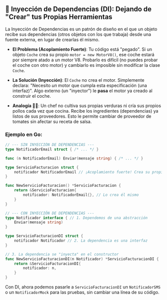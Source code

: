 ## 💉 Inyección de Dependencias (DI): Dejando de "Crear" tus Propias Herramientas

La Inyección de Dependencias es un patrón de diseño en el que un objeto recibe sus dependencias (otros objetos con los que trabaja) desde una fuente externa, en lugar de crearlas él mismo.

  * **El Problema (Acoplamiento Fuerte)**: Tu código está "pegado". Si un objeto `Coche` crea su propio `motor = new MotorV8()`, ese coche estará por siempre atado a un motor V8. Probarlo es difícil (no puedes probar el coche con otro motor) y cambiarlo es imposible sin modificar la clase `Coche`.

  * **La Solución (Inyección)**: El `Coche` no crea el motor. Simplemente declara: "Necesito *un* motor que cumpla esta especificación (una interfaz)". Algo externo (un "inyector") le **pasa** el motor ya creado al construir el coche.

  * **Analogía 🧑‍🔧**: Un chef no cultiva sus propias verduras ni cría sus propios pollos cada vez que cocina. Recibe los ingredientes (dependencias) ya listos de sus proveedores. Esto le permite cambiar de proveedor de tomates sin afectar su receta de salsa.

### Ejemplo en Go:

```go
// --- SIN INYECCIÓN DE DEPENDENCIAS ---
type NotificadorEmail struct { /* ... */ }

func (n NotificadorEmail) Enviar(mensaje string) { /* ... */ }

type ServicioFacturacion struct {
    notificador NotificadorEmail // ¡Acoplamiento fuerte! Crea su propia dependencia.
}

func NewServicioFacturacion() *ServicioFacturacion {
    return &ServicioFacturacion{
        notificador: NotificadorEmail{}, // Lo crea él mismo
    }
}

// --- CON INYECCIÓN DE DEPENDENCIAS ---
type Notificador interface { // 1. Dependemos de una abstracción
    Enviar(mensaje string)
}

type ServicioFacturacionDI struct {
    notificador Notificador // 2. La dependencia es una interfaz
}

// 3. La dependencia se "inyecta" en el constructor
func NewServicioFacturacionDI(n Notificador) *ServicioFacturacionDI {
    return &ServicioFacturacionDI{
        notificador: n,
    }
}
```

Con DI, ahora podemos pasarle a `ServicioFacturacionDI` un `NotificadorSMS` o un `NotificadorMock` para las pruebas, sin cambiar una línea de su código.